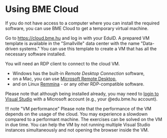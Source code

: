 # Using BME Cloud

If you do not have access to a computer where you can install the required software, you can use BME Cloud to get a temporary virtual machine.

Go to <https://cloud.bme.hu> and log in with your EduID. A prepared VM template is available in the "Smallville" data center with the name "Data-driven systems." You can use this template to create a VM that has all the necessary software installed.

You will need an RDP client to connect to the cloud VM.

- Windows has the built-in _Remote Desktop Connection_ software,
- on a Mac, you can use [Microsoft Remote Desktop](https://apps.apple.com/us/app/microsoft-remote-desktop-10/id1295203466?mt=12),
- and on Linux [Remmina](https://remmina.org/how-to-install-remmina/) - or any other RDP-compatible software.

Please note that although being installed already, you may need to [login to Visual Studio](https://visualstudio.microsoft.com/vs/support/community-edition-expired-buy-license/) with a Microsoft account (e.g., your @edu.bme.hu account).

!!! note "VM performance"
    Please note that the performance of the VM depends on the usage of the cloud. You may experience a slowdown compared to a performant machine. The exercises can be solved on the VM in due time. You can help the VM by not running multiple Visual Studio instances simultaneously and not opening the browser inside the VM.
